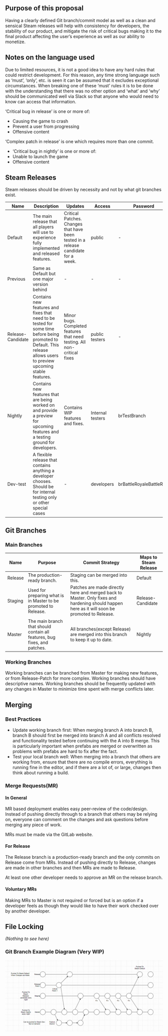 ## Purpose of this proposal
Having a clearly defined Git branch/commit model as well as a clean and sensical Steam releases will help with consistency for developers, the stability of our product, and mitigate the risk of critical bugs making it to the final product affecting the user’s experience as well as our ability to monetize.

## Notes on the language used
Due to limited resources, it is not a good idea to have any hard rules that could restrict development. For this reason, any time strong language such as ‘must’, ‘only’, etc. is seen it can be assumed that it excludes exceptional circumstances. When breaking one of these ‘must’ rules it is to be done with the understanding that there was no other option and ‘what’ and ‘why’ should be communicated well via Slack so that anyone who would need to know can access that information.
    
‘Critical bug in release’ is one or more of:
-   Causing the game to crash
-   Prevent a user from progressing
-   Offensive content
   
‘Complex patch in release’ is one which requires more than one commit.
-   ‘Critical bug in nightly’ is one or more of:
-   Unable to launch the game
-   Offensive content    

## Steam Releases
Steam releases should be driven by necessity and not by what git branches exist.
  
| Name | Description | Updates | Access | Password |
|--|--|--|--|--|
|Default|The main release that all players will use to experience fully implemented and released features. | Critical Patches. Changes that have been tested in a release candidate for a week. | public | - |
| Previous | Same as Default but one major version behind | - | - | - |
| Release-Candidate | Contains new features and fixes that need to be tested for some time before being promoted to Default. This release allows users to preview upcoming stable features. | Minor bugs. Completed features that need testing. All non-critical fixes | public testers | - |
| Nightly | Contains new features that are being worked on and provide a preview for upcoming features and a testing ground for developers. | Contains WIP features and fixes. | Internal testers | brTestBranch |
| Dev-test | A flexible release that contains anything a developer chooses. Should be for internal testing only or other special cases | - | developers | brBattleRoyaleBattleRifle |
  
## Git Branches
### Main Branches
| Name | Purpose | Commit Strategy | Maps to Steam Release |
|--|--|--|--|
| Release | The production-ready branch. | Staging can be merged into this. | Default | Direct commits that fix critical issues. For bigger fixes, a branch can be made and merged back in. Fixes from other branches can be cherry-picked, but only to fix a critical bug. Is merged back into Master(which should propagate changes back to other branches). | - |
| Staging | Used for preparing what is in Master to be promoted to Release. | Patches are made directly here and merged back to Master. Only fixes and hardening should happen here as it will soon be promoted to Release.| Release-Candidate | 
|Master | The main branch that should contain all features, bug fixes, and patches. | All branches(except Release) are merged into this branch to keep it up to date. | Nightly |

### Working Branches

Working branches can be branched from Master for making new features, or from Release-Patch for more complex. Working branches should have descriptive names. Working branches should be frequently updated with any changes in Master to minimize time spent with merge conflicts later.


## Merging

### Best Practices
-   Update working branch first: When merging branch A into branch B, branch B should first be merged into branch A and all conflicts resolved and functionality tested before continuing with the A into B merge. This is particularly important when prefabs are merged or overwritten as problems with prefabs are hard to fix after the fact.
-   Test your local branch well: When merging into a branch that others are working from, ensure that there are no compile errors, everything is running fine in the editor, and if there are a lot of, or large, changes then think about running a build.
    

### Merge Requests(MR)

#### In General
MR based deployment enables easy peer-review of the code/design. Instead of pushing directly through to a branch that others may be relying on, everyone can comment on the changes and ask questions before merging any piece of work.

MRs must be made via the GitLab website.

#### For Release
The Release branch is a production-ready branch and the only commits on Release come from MRs. Instead of pushing directly to Release, changes are made in other branches and then MRs are made to Release.

At least one other developer needs to approve an MR on the release branch.

#### Voluntary MRs
Making MRs to Master is not required or forced but is an option if a developer feels as though they would like to have their work checked over by another developer.

## File Locking
*(Nothing to see here)*

### Git Branch Example Diagram (Very WIP)

![](../images/git-graph.png)
